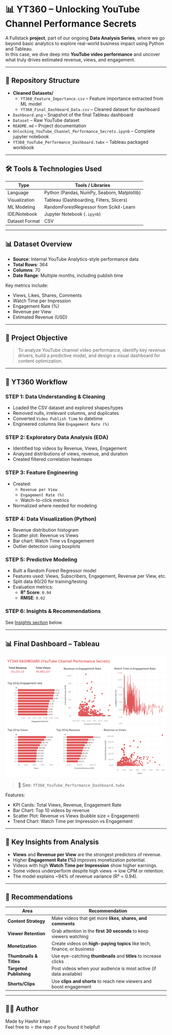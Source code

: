 # 📊 YT360 – Unlocking YouTube Channel Performance Secrets

A Fullstack **project**, part of our ongoing **Data Analysis Series**, where we go beyond basic analytics to explore real-world business impact using Python and Tableau.  
In this case, we dive deep into **YouTube video performance** and uncover what truly drives estimated revenue, views, and engagement.

---

## 📁 Repository Structure

- **Cleaned Datasets/**
  - `YT360_Feature_Importance.csv` – Feature importance extracted from ML model  
  - `YT360_Final_Dashboard_Data.csv` – Cleaned dataset for dashboard  
- `Dashboard.png` – Snapshot of the final Tableau dashboard  
- `Dataset` – Raw YouTube dataset  
- `README.md` – Project documentation  
- `Unlocking_YouTube_Channel_Performance_Secrets.ipynb` – Complete jupyter notebook  
- `YT360_YouTube_Performance_Dashboard.twbx` – Tableau packaged workbook  



---

## 🛠️ Tools & Technologies Used

| Type           | Tools / Libraries                            |
|----------------|----------------------------------------------|
| Language       | Python (Pandas, NumPy, Seaborn, Matplotlib)  |
| Visualization  | Tableau (Dashboarding, Filters, Slicers)     |
| ML Modeling    | RandomForestRegressor from Scikit-Learn      |
| IDE/Notebook   | Jupyter Notebook (`.ipynb`)                  |
| Dataset Format | CSV                                          |

---

## 📊 Dataset Overview

- **Source**: Internal YouTube Analytics-style performance data  
- **Total Rows**: 364  
- **Columns**: 70  
- **Date Range**: Multiple months, including publish time

Key metrics include:
- Views, Likes, Shares, Comments
- Watch Time per Impression
- Engagement Rate (%)
- Revenue per View
- Estimated Revenue (USD)

---

## 🎯 Project Objective

> To analyze YouTube channel video performance, identify key revenue drivers, build a predictive model, and design a visual dashboard for content optimization.

---

## 🔄 YT360 Workflow 

### STEP 1: Data Understanding & Cleaning
- Loaded the CSV dataset and explored shapes/types
- Removed nulls, irrelevant columns, and duplicates
- Converted `Video Publish Time` to datetime
- Engineered columns like `Engagement Rate (%)`

### STEP 2: Exploratory Data Analysis (EDA)
- Identified top videos by Revenue, Views, Engagement
- Analyzed distributions of views, revenue, and duration
- Created filtered correlation heatmaps

### STEP 3: Feature Engineering
- Created:
  - `Revenue per View`
  - `Engagement Rate (%)`
  - Watch-to-click metrics
- Normalized where needed for modeling

### STEP 4: Data Visualization (Python)
- Revenue distribution histogram
- Scatter plot: Revenue vs Views
- Bar chart: Watch Time vs Engagement
- Outlier detection using boxplots

### STEP 5: Predictive Modeling
- Built a Random Forest Regressor model
- Features used: Views, Subscribers, Engagement, Revenue per View, etc.
- Split data 80/20 for training/testing
- Evaluation metrics:
  - **R² Score**: `0.94`
  - **RMSE**: `0.02`

### STEP 6: Insights & Recommendations
See [Insights section](#📌-key-insights-from-analysis) below.

---

## 📊 Final Dashboard – Tableau

![YT360 Dashboard](Dashboard.png)

> 📁 See: `YT360_YouTube_Performance_Dashboard.twbx`

Features:
- KPI Cards: Total Views, Revenue, Engagement Rate
- Bar Chart: Top 10 videos by revenue
- Scatter Plot: Revenue vs Views (bubble size = Engagement)
- Trend Chart: Watch Time per Impression vs Engagement


---

## 📌 Key Insights from Analysis

- **Views** and **Revenue per View** are the strongest predictors of revenue.
- Higher **Engagement Rate (%)** improves monetization potential.
- Videos with high **Watch Time per Impression** show higher earnings.
- Some videos underperform despite high views → low CPM or retention.
- The model explains ~94% of revenue variance (R² = 0.94).

---

## 🧠 Recommendations


|  Area           | Recommendation                                                   |
| ----------------------- | ----------------------------------------------------------------------- |
| **Content Strategy**  | Make videos that get more **likes, shares, and comments**               |
| **Viewer Retention**    | Grab attention in the **first 30 seconds** to keep viewers watching     |
| **Monetization**    | Create videos on **high-paying topics** like tech, finance, or business |
| **Thumbnails & Titles** | Use eye-catching **thumbnails** and **titles** to increase clicks       |
| **Targeted Publishing**              | Post videos when your audience is most active (if data available)       |
| **Shorts/Clips**      | Use **clips and shorts** to reach new viewers and boost engagement      |


---

## 🙋‍♂️ Author

Made by Hashir khan   
Feel free to ⭐ the repo if you found it helpful!



